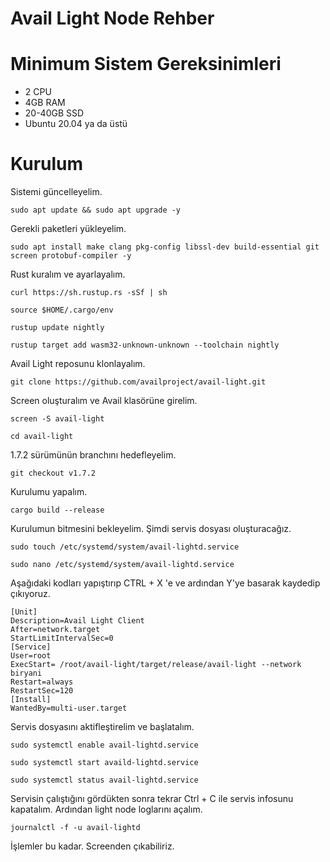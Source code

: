 # Avail Light Node Rehber



# Minimum Sistem Gereksinimleri

* 2 CPU
* 4GB RAM
* 20-40GB SSD
* Ubuntu 20.04 ya da üstü

# Kurulum

Sistemi güncelleyelim.

```
sudo apt update && sudo apt upgrade -y
```
Gerekli paketleri yükleyelim.

```
sudo apt install make clang pkg-config libssl-dev build-essential git screen protobuf-compiler -y
```
Rust kuralım ve ayarlayalım.

```
curl https://sh.rustup.rs -sSf | sh
```
```
source $HOME/.cargo/env
```
```
rustup update nightly
```
```
rustup target add wasm32-unknown-unknown --toolchain nightly
```
Avail Light reposunu klonlayalım.

```
git clone https://github.com/availproject/avail-light.git
```
Screen oluşturalım ve Avail klasörüne girelim.

```
screen -S avail-light
```
```
cd avail-light
```

1.7.2 sürümünün branchını hedefleyelim.

```
git checkout v1.7.2
```

Kurulumu yapalım.

```
cargo build --release
```

Kurulumun bitmesini bekleyelim. Şimdi servis dosyası oluşturacağız.

```
sudo touch /etc/systemd/system/avail-lightd.service
```
```
sudo nano /etc/systemd/system/avail-lightd.service
```
Aşağıdaki kodları yapıştırıp CTRL + X 'e ve ardından Y'ye basarak kaydedip çıkıyoruz.

```
[Unit] 
Description=Avail Light Client
After=network.target
StartLimitIntervalSec=0
[Service] 
User=root 
ExecStart= /root/avail-light/target/release/avail-light --network biryani
Restart=always 
RestartSec=120
[Install] 
WantedBy=multi-user.target
```

Servis dosyasını aktifleştirelim ve başlatalım.

```
sudo systemctl enable avail-lightd.service
```
```
sudo systemctl start availd-lightd.service
```
```
sudo systemctl status avail-lightd.service
```
Servisin çalıştığını gördükten sonra tekrar Ctrl + C ile servis infosunu kapatalım. Ardından light node loglarını açalım.

```
journalctl -f -u avail-lightd
```
İşlemler bu kadar. Screenden çıkabiliriz.
